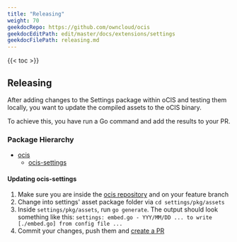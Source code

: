 ```yaml
---
title: "Releasing"
weight: 70
geekdocRepo: https://github.com/owncloud/ocis
geekdocEditPath: edit/master/docs/extensions/settings
geekdocFilePath: releasing.md
---
```


{{< toc >}}

## Releasing

After adding changes to the Settings package within oCIS and testing them locally, you want to update the compiled assets to the oCIS binary. 

To achieve this, you have run a Go command and add the results to your PR.

### Package Hierarchy

- [ocis](https://githug.com/owncloud/ocis)
    - [ocis-settings](https://github.com/owncloud/ocis/tree/master/settings)

#### Updating ocis-settings

1. Make sure you are inside the [ocis repository](https://github.com/owncloud/ocis) and on your feature branch
2. Change into settings' asset package folder via `cd settings/pkg/assets`
3. Inside `settings/pkg/assets`, run `go generate`. The output should look something like this: `settings: embed.go - YYY/MM/DD ... to write [./embed.go] from config file ...`
4. Commit your changes, push them and [create a PR](https://github.com/owncloud/ocis/pulls)

